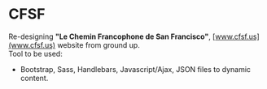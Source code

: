 # CFSF
Re-designing **"Le Chemin Francophone de San Francisco"**, [www.cfsf.us](www.cfsf.us) website from ground up.  
Tool to be used:
* Bootstrap, Sass, Handlebars, Javascript/Ajax, JSON files to dynamic content.